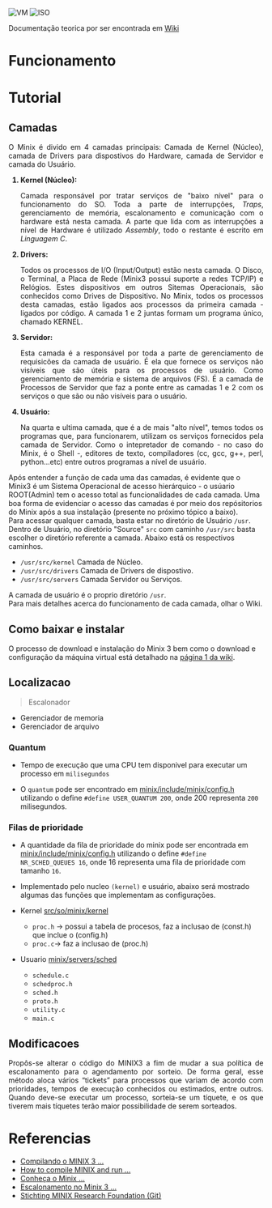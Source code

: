![VM](https://img.shields.io/badge/VM-VirtualBox-success)
![ISO](https://img.shields.io/badge/ISO-Linux-red)

Documentação teorica por ser encontrada em [Wiki](https://github.com/danieldiv/minix/wiki)

# Funcionamento

# Tutorial

## Camadas

<p align="justify">
  O Minix é divido em 4 camadas principais: Camada de Kernel (Núcleo), camada de Drivers para dispostivos do Hardware, camada de Servidor e camada do Usuário.
  <ol>
  
  <strong>
    <li>
      Kernel (Núcleo):
    </li>
  </strong>
  <p align="justify">
    Camada responsável por tratar serviços de "baixo nível" para o funcionamento do SO. Toda a parte de interrupções, <i>Traps</i>, gerenciamento de memória, escalonamento e comunicação com o hardware está nesta camada. A parte que lida com as interrupções a nível de Hardware é utilizado <i>Assembly</i>, todo o restante é escrito em <i>Linguagem C</i>.
  </p>
  
  <strong>
  <li>
      Drivers:
    </li>
  </strong>
  <p align="justify">
    Todos os processos de I/O (Input/Output) estão nesta camada. O Disco, o Terminal, a Placa de Rede (Minix3 possui suporte a redes TCP/IP) e Relógios. Estes dispositivos em outros Sitemas Operacionais, são conhecidos como Drives de Dispositivo. No Minix, todos os processos desta camadas, estão ligados aos processos da primeira camada - ligados por código. A camada 1 e 2 juntas formam um programa único, chamado KERNEL.
  </p>
  
   <strong>
  <li>
      Servidor:
    </li>
  </strong>
  <p align="justify">
    Esta camada é a responsável por toda a parte de gerenciamento de requisicões da camada de usuário. É ela que fornece os serviços não visíveis que são úteis para os processos de usuário. Como gerenciamento de memória e sistema de arquivos (FS). É a camada de Processos de Servidor que faz a ponte entre as camadas 1 e 2 com os serviços o que são ou não visíveis para o usuário. 
  </p>
  
   <strong>
  <li>
      Usuário:
    </li>
  </strong>
  <p align="justify">
    Na quarta e ultima camada, que é a de mais "alto nível", temos todos os programas que, para funcionarem, utilizam os serviços fornecidos pela camada de Servidor. Como o intepretador de comando - no caso do Minix, é o Shell -, editores de texto, compiladores (cc, gcc, g++, perl, python...etc) entre outros programas a nível de usuário.
  </p>
  
  </ol>
  
  Após entender a função de cada uma das camadas, é evidente que o Minix3 é um Sistema Operacional de acesso hierárquico - o usúario ROOT(Admin) tem o acesso total as funcionalidades de cada camada. Uma boa forma de evidenciar o acesso das camadas é por meio dos repósitorios do Minix após a sua instalação (presente no próximo tópico a baixo).<br>
  Para acessar qualquer camada, basta estar no diretório de Usuário <code>/usr</code>. Dentro de Usuário, no diretório "Source" <code>src</code> com caminho <code>/usr/src</code> basta escolher o diretório referente a camada. Abaixo está os respectivos caminhos.<br>
  
  <ul>    
    <li>
      <code>/usr/src/kernel</code> Camada de Núcleo.
    </li>
   <li>
        <code>/usr/src/drivers</code> Camada de Drivers de dispostivo.
    </li>
    <li>
        <code>/usr/src/servers</code> Camada Servidor ou Serviços.
    </li>
  </ul>
  
  A camada de usuário é o proprio diretório <code>/usr</code>.<br>
  Para mais detalhes acerca do funcionamento de cada camada, olhar o Wiki.
  
</p>

## Como baixar e instalar

O processo de download e instalação do Minix 3 bem como o download e configuração da máquina virtual está detalhado na <a href="https://github.com/danieldiv/minix/wiki/1-Como-baixar-e-instalar"> página 1 da wiki</a>.

## Localizacao

> Escalonador

- Gerenciador de memoria
- Gerenciador de arquivo

### Quantum

- Tempo de execução que uma CPU tem disponivel para executar um processo em `milisegundos`

- O `quantum` pode ser encontrado em [minix/include/minix/config.h](https://github.com/danieldiv/minix/blob/master/minix/include/minix/config.h#L74) utilizando o define `#define USER_QUANTUM 200`, onde 200 representa `200` milisegundos.

### Filas de prioridade

- A quantidade da fila de prioridade do minix pode ser encontrada em [minix/include/minix/config.h](https://github.com/danieldiv/minix/blob/master/minix/include/minix/config.h#L66) utilizando o define `#define NR_SCHED_QUEUES 16`, onde 16 representa uma fila de prioridade com tamanho `16`.

- Implementado pelo nucleo `(kernel)` e usuário, abaixo será mostrado algumas das funções que implementam as configurações.

- Kernel [src/so/minix/kernel](https://github.com/danieldiv/minix/tree/master/minix/kernel)

  - `proc.h` -> possui a tabela de procesos, faz a inclusao de (const.h) que inclue o (config.h)
  - `proc.c`-> faz a inclusao de (proc.h)

- Usuario [minix/servers/sched](https://github.com/danieldiv/minix/tree/master/minix/servers/sched)
  - `schedule.c`
  - `schedproc.h`
  - `sched.h`
  - `proto.h`
  - `utility.c`
  - `main.c`

## Modificacoes

<p align="justify">
Propôs-se alterar o código do MINIX3 a fim de mudar a sua política de escalonamento para o agendamento por sorteio. De forma geral, esse método aloca vários “tickets” para processos que variam de acordo com prioridades, tempos de execução conhecidos ou estimados, entre outros. Quando deve-se executar um processo, sorteia-se um tíquete, e os que tiverem mais tíquetes terão maior possibilidade de
serem sorteados.
 </p>



# Referencias

- [Compilando o MINIX 3 ...](https://sergioprado.org/compilando-o-minix-3-para-beaglebone-black/)
- [How to compile MINIX and run ...](https://www.youtube.com/watch?v=cH1UDLp9pQ0)
- [Conheça o Minix ...](https://sempreupdate.com.br/minix-o-sistema-que-o-linus-se-basesou-para-criar-o-linux/)
- [Escalonamento no Minix 3 ...](https://www.youtube.com/watch?v=-TUmEsa3sno)
- [Stichting MINIX Research Foundation (Git)](https://github.com/Stichting-MINIX-Research-Foundation/minix)
